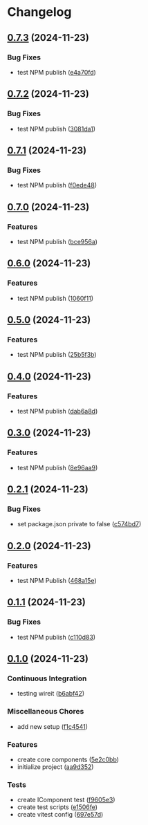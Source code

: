 # Changelog

## [0.7.3](https://github.com/figx-io/figx-io/compare/core-v0.7.2...core-v0.7.3) (2024-11-23)


### Bug Fixes

* test NPM publish ([e4a70fd](https://github.com/figx-io/figx-io/commit/e4a70fd00e1e88f9350baf4714b1e3aed822f7f6))

## [0.7.2](https://github.com/figx-io/figx-io/compare/core-v0.7.1...core-v0.7.2) (2024-11-23)


### Bug Fixes

* test NPM publish ([3081da1](https://github.com/figx-io/figx-io/commit/3081da1beed515bebd0488b20050c756ac4dda86))

## [0.7.1](https://github.com/figx-io/figx-io/compare/core-v0.7.0...core-v0.7.1) (2024-11-23)


### Bug Fixes

* test NPM publish ([f0ede48](https://github.com/figx-io/figx-io/commit/f0ede482b99fa1067c1b5680a89d0264ab6b5769))

## [0.7.0](https://github.com/figx-io/figx-io/compare/core-v0.6.0...core-v0.7.0) (2024-11-23)


### Features

* test NPM publish ([bce956a](https://github.com/figx-io/figx-io/commit/bce956ab581ee9a58b62f9a974e0a5a44a9b17cb))

## [0.6.0](https://github.com/figx-io/figx-io/compare/core-v0.5.0...core-v0.6.0) (2024-11-23)


### Features

* test NPM publish ([1060f11](https://github.com/figx-io/figx-io/commit/1060f11008c57a4f8ccb870b22bc36b2d043f44c))

## [0.5.0](https://github.com/figx-io/figx-io/compare/core-v0.4.0...core-v0.5.0) (2024-11-23)


### Features

* test NPM publish ([25b5f3b](https://github.com/figx-io/figx-io/commit/25b5f3b06093f90fcda88990be33b82af8920ae6))

## [0.4.0](https://github.com/figx-io/figx-io/compare/core-v0.3.0...core-v0.4.0) (2024-11-23)


### Features

* test NPM publish ([dab6a8d](https://github.com/figx-io/figx-io/commit/dab6a8d98e709f5a442635996ad9797a6ba9ef54))

## [0.3.0](https://github.com/figx-io/figx-io/compare/core-v0.2.1...core-v0.3.0) (2024-11-23)


### Features

* test NPM publish ([8e96aa9](https://github.com/figx-io/figx-io/commit/8e96aa9ce9aa45e6dcb4118e61760d9bfc707b04))

## [0.2.1](https://github.com/figx-io/figx-io/compare/core-v0.2.0...core-v0.2.1) (2024-11-23)


### Bug Fixes

* set package.json private to false ([c574bd7](https://github.com/figx-io/figx-io/commit/c574bd71e33900631c8cb2af71966442a80e3b79))

## [0.2.0](https://github.com/figx-io/figx-io/compare/core-v0.1.1...core-v0.2.0) (2024-11-23)


### Features

* test NPM Publish ([468a15e](https://github.com/figx-io/figx-io/commit/468a15e02a19e2bdbbed75735997c300dca50185))

## [0.1.1](https://github.com/figx-io/figx-io/compare/core-v0.1.0...core-v0.1.1) (2024-11-23)


### Bug Fixes

* test NPM publish ([c110d83](https://github.com/figx-io/figx-io/commit/c110d838b0b9361d772fba2c593bb97c1023812e))

## [0.1.0](https://github.com/figx-io/figx-io/compare/core-v0.0.1...core-v0.1.0) (2024-11-23)


### Continuous Integration

* testing wireit ([b6abf42](https://github.com/figx-io/figx-io/commit/b6abf42ba9ffe50929f6cf3f9580f10842a0205a))


### Miscellaneous Chores

* add new setup ([f1c4541](https://github.com/figx-io/figx-io/commit/f1c4541966f5ebb4e26be926d91baeef991d7065))


### Features

* create core components ([5e2c0bb](https://github.com/figx-io/figx-io/commit/5e2c0bbd0b458bddeb23223beadf59d98795c493))
* initialize project ([aa9d352](https://github.com/figx-io/figx-io/commit/aa9d3526d2d9dc275e908c13e64eea6f76a7d4c7))


### Tests

* create IComponent test ([f9605e3](https://github.com/figx-io/figx-io/commit/f9605e313679c41f7f9269312aae749c17d926a8))
* create test scripts ([e1506fe](https://github.com/figx-io/figx-io/commit/e1506feb6493b307656b56a2714a93d26edb6f52))
* create vitest config ([697e57d](https://github.com/figx-io/figx-io/commit/697e57da482798638bcca5ab1b0ff5d7bcdf9f83))
